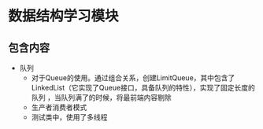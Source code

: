# 数据结构学习模块
## 包含内容
- 队列
   - 对于Queue的使用。通过组合关系，创建LimitQueue，其中包含了LinkedList（它实现了Queue接口，具备队列的特性），实现了固定长度的队列 ，当队列满了的时候，将最前端内容剔除
   - 生产者消费者模式
   - 测试类中，使用了多线程